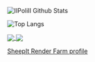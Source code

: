 ![IIPoliII Github Stats](https://github-readme-stats-git-masterrstaa-rickstaa.vercel.app/api?username=IIPoliII&show_icons=true&theme=dark&count_private=true)

![Top Langs](https://github-readme-stats-git-masterrstaa-rickstaa.vercel.app/api/top-langs/?username=IIPoliII&layout=compact&show_icons=true&theme=dark&count_private=true)

<a href="">
  <img align="center" src="https://github-readme-stats-git-masterrstaa-rickstaa.vercel.app/api?username=IIPoliII&show_icons=true&theme=dark&count_private=true" />
</a>
<a href="">
  <img align="center" src="https://github-readme-stats-git-masterrstaa-rickstaa.vercel.app/api/top-langs/?username=IIPoliII&layout=compact&show_icons=true&theme=dark&count_private=true" />
</a>

[SheepIt Render Farm profile](https://www.sheepit-renderfarm.com/user/Poli/profile)
